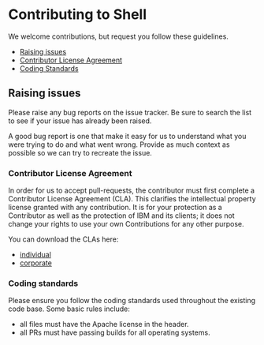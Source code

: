 # Contributing to Shell

We welcome contributions, but request you follow these guidelines.

 - [Raising issues](#raising-issues)
 - [Contributor License Agreement](#contributor-license-agreement)
 - [Coding Standards](#coding-standards)
 
## Raising issues

Please raise any bug reports on the issue tracker. Be sure to
search the list to see if your issue has already been raised.

A good bug report is one that make it easy for us to understand what you were
trying to do and what went wrong. Provide as much context as possible so we can try to recreate the issue.


### Contributor License Agreement

In order for us to accept pull-requests, the contributor must first complete
a Contributor License Agreement (CLA). This clarifies the intellectual
property license granted with any contribution. It is for your protection as a
Contributor as well as the protection of IBM and its clients; it does not
change your rights to use your own Contributions for any other purpose.

You can download the CLAs here:

- [individual](CLA-INDIVIDUAL.md)
- [corporate](CLA-CORPORATE.md)


### Coding standards

Please ensure you follow the coding standards used throughout the existing
code base. Some basic rules include:

 - all files must have the Apache license in the header.
 - all PRs must have passing builds for all operating systems.
